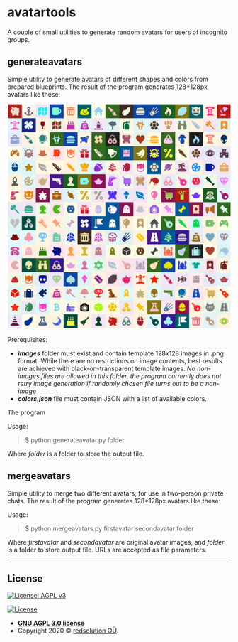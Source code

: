 # avatartools
A couple of small utilities to generate random avatars for users of incognito groups. 

## generateavatars
Simple utility to generate avatars of different shapes and colors from prepared blueprints. The result of the program generates 128*128px avatars like these:

![sample generated avatars](avatartools.png)

Prerequisites:

- ___images___ folder must exist and contain template 128x128 images in .png format. While there are no restrictions on image contents, best results are achieved with black-on-transparent template images. _No non-images files are allowed in this folder, the program currently does not retry image generation if randomly chosen file turns out to be a non-image_
- ___colors.json___ file must contain JSON with a list of available colors. 

The program 

Usage: 

> $ python generateavatar.py folder

Where _folder_ is a folder to store the output file. 

## mergeavatars
Simple utility to merge two different avatars, for use in two-person private chats. The result of the program generates 128*128px avatars like these:

Usage: 

> $ python mergeavatars.py firstavatar secondavatar folder

Where _firstavatar_ and _secondavatar_ are original avatar images, and _folder_ is a folder to store output file. URLs are accepted as file parameters. 

---

## License

[![License: AGPL v3](https://img.shields.io/badge/License-AGPL%20v3-blue.svg)](https://www.gnu.org/licenses/agpl-3.0)

[![License](http://img.shields.io/:license-mit-blue.svg?style=flat-square)](http://badges.mit-license.org)

- **[GNU AGPL 3.0 license](https://www.gnu.org/licenses/agpl-3.0.html)**
- Copyright 2020 © <a href="http://redsolution.com" target="_blank">redsolution OÜ</a>.
